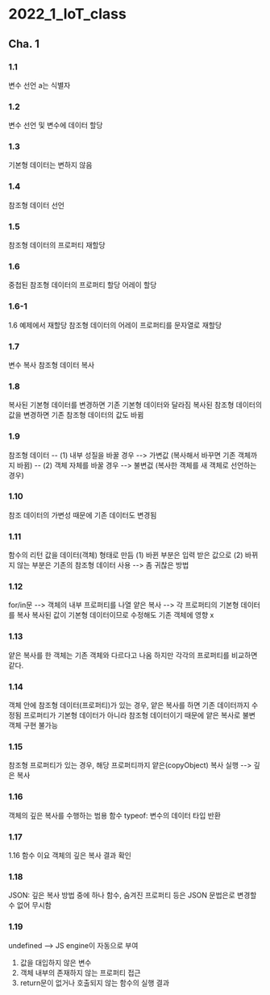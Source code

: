 # 2022_1_IoT_class

## Cha. 1

### 1.1
변수 선언
a는 식별자

### 1.2 
변수 선언 및 변수에 데이터 할당

### 1.3
기본형 데이터는 변하지 않음

### 1.4
참조형 데이터 선언

### 1.5
참조형 데이터의 프로퍼티 재할당

### 1.6
중첩된 참조형 데이터의 프로퍼티 할당
어레이 할당

### 1.6-1
1.6 예제에서 재할당
참조형 데이터의 어레이 프로퍼티를 문자열로 재할당

### 1.7
변수 복사
참조형 데이터 복사

### 1.8
복사된 기본형 데이터를 변경하면 기존 기본형 데이터와 달라짐
복사된 참조형 데이터의 값을 변경하면 기존 참조형 데이터의 값도 바뀜

### 1.9
참조형 데이터 -- (1) 내부 성질을 바꿀 경우 --> 가변값 (복사해서 바꾸면 기존 객체까지 바뀜)
             -- (2) 객체 자체를 바꿀 경우 --> 불변겂 (복사한 객체를 새 객체로 선언하는 경우)

### 1.10
참조 데이터의 가변성 때문에 기존 데이터도 변경됨 

### 1.11
함수의 리턴 값을 데이터(객체) 형태로 만듬 
(1) 바뀐 부분은 입력 받은 값으로
(2) 바뀌지 않는 부분은 기존의 참조형 데이터 사용
--> 좀 귀찮은 방법

### 1.12
for/in문 --> 객체의 내부 프로퍼티를 나열
얕은 복사 --> 각 프로퍼티의 기본형 데이터를 복사 
복사된 값이 기본형 데이터이므로 수정해도 기존 객체에 영향 x

### 1.13
얕은 복사를 한 객체는 기존 객체와 다르다고 나옴
하지만 각각의 프로퍼티를 비교하면 같다.

### 1.14
객체 안에 참조형 데이터(프로퍼티)가 있는 경우, 얕은 복사를 하면 기존 데이터까지 수정됨
프로퍼티가 기본형 데이터가 아니라 참조형 데이터이기 때문에 얕은 복사로 불변 객체 구현 불가능

### 1.15
참조형 프로퍼티가 있는 경우, 해당 프로퍼티까지 얕은(copyObject) 복사 실행 --> 깊은 복사

### 1.16
객체의 깊은 복사를 수행하는 범용 함수
typeof: 변수의 데이터 타입 반환

### 1.17
1.16 함수 이요
객체의 깊은 복사 결과 확인

### 1.18
JSON: 깊은 복사 방법 중에 하나 
함수, 숨겨진 프로퍼티 등은 JSON 문법은로 변경할 수 없어 무시함

### 1.19
undefined --> JS engine이 자동으로 부여
1. 값을 대입하지 않은 변수
2. 객체 내부의 존재하지 않는 프로퍼티 접근
3. return문이 없거나 호출되지 않는 함수의 실행 결과


